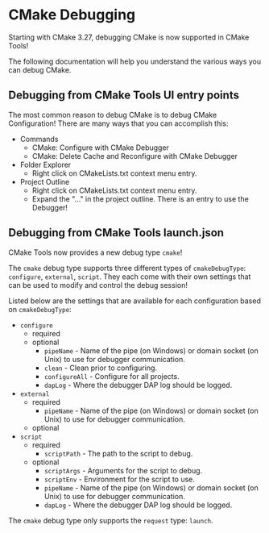 # CMake Debugging

Starting with CMake 3.27, debugging CMake is now supported in CMake Tools!

The following documentation will help you understand the various ways you can debug CMake.

## Debugging from CMake Tools UI entry points

The most common reason to debug CMake is to debug CMake Configuration! There are many ways that you can accomplish this:

* Commands
  * CMake: Configure with CMake Debugger
  * CMake: Delete Cache and Reconfigure with CMake Debugger
* Folder Explorer
  * Right click on CMakeLists.txt context menu entry.
* Project Outline
  * Right click on CMakeLists.txt context menu entry.
  * Expand the "..." in the project outline. There is an entry to use the Debugger!

## Debugging from CMake Tools launch.json

CMake Tools now provides a new debug type `cmake`!

The `cmake` debug type supports three different types of `cmakeDebugType`: `configure`, `external`, `script`. They each come with their own settings that can be used to modify and control the debug session!

Listed below are the settings that are available for each configuration based on `cmakeDebugType`:

* `configure`
  * required
  * optional
    * `pipeName` - Name of the pipe (on Windows) or domain socket (on Unix) to use for debugger communication.
    * `clean` - Clean prior to configuring.
    * `configureAll` - Configure for all projects.
    * `dapLog` - Where the debugger DAP log should be logged.
* `external`
  * required
    * `pipeName` - Name of the pipe (on Windows) or domain socket (on Unix) to use for debugger communication.
  * optional
* `script`
  * required
    * `scriptPath` - The path to the script to debug.
  * optional
    * `scriptArgs` - Arguments for the script to debug.
    * `scriptEnv` - Environment for the script to use.
    * `pipeName` - Name of the pipe (on Windows) or domain socket (on Unix) to use for debugger communication.
    * `dapLog` - Where the debugger DAP log should be logged.

The `cmake` debug type only supports the `request` type: `launch`.

